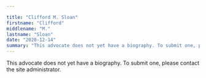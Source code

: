 ```yaml
---

title: "Clifford M. Sloan"
firstname: "Clifford"
middlename: "M."
lastname: "Sloan"
date: "2020-12-14"
summary: "This advocate does not yet have a biography. To submit one, please contact the site administrator."
---
```

This advocate does not yet have a biography. To submit one, please contact the site administrator.

